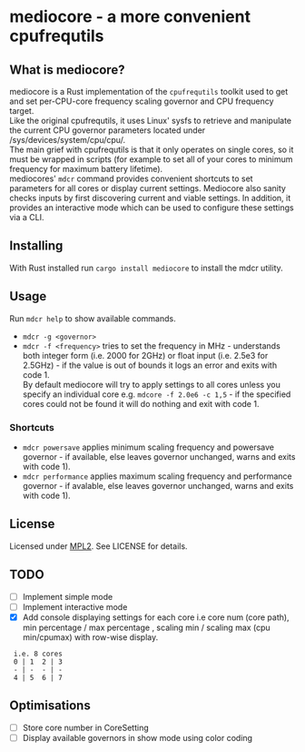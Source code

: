 # mediocore - a more convenient cpufrequtils

## What is mediocore?
mediocore is a Rust implementation of the ```cpufrequtils``` toolkit used to get and set per-CPU-core frequency scaling governor and CPU frequency target.  
Like the original cpufrequtils, it uses Linux' sysfs to retrieve and manipulate the current CPU governor parameters located under /sys/devices/system/cpu/cpu<x>/.  
The main grief with cpufrequtils is that it only operates on single cores, so it must be wrapped in scripts (for example to set all of your cores to minimum frequency for maximum battery lifetime).  
mediocores' ```mdcr``` command provides convenient shortcuts to set parameters for all cores or display current settings.
Mediocore also sanity checks inputs by first discovering current and viable settings.
In addition, it provides an interactive mode which can be used to configure these settings via a CLI.

## Installing
With Rust installed run ```cargo install mediocore``` to install the mdcr utility.

## Usage
Run ```mdcr help``` to show available commands.  
* ```mdcr -g <governor>```  
* ```mdcr -f <frequency>``` tries to set the frequency in MHz - understands both integer form (i.e. 2000 for 2GHz) or float input (i.e. 2.5e3 for 2.5GHz) - if the value is out of bounds it logs an error and exits with code 1.  
By default mediocore will try to apply settings to all cores unless you specify an individual core e.g. ```mdcore -f 2.0e6 -c 1,5``` - if the specified cores could not be found it will do nothing and exit with code 1.  

### Shortcuts  
* ```mdcr powersave``` applies minimum scaling frequency and powersave governor - if available, else leaves governor unchanged, warns and exits with code 1).  
* ```mdcr performance``` applies maximum scaling frequency and performance governor - if avalable, else leaves governor unchanged, warns and exits with code 1).  

## License
Licensed under [MPL2](https://www.mozilla.org/en-US/MPL/2.0/).
See LICENSE for details.

## TODO
- [ ] Implement simple mode
- [ ] Implement interactive mode
- [x] Add console displaying settings for each core i.e core num (core path), min percentage / max percentage , scaling min / scaling max (cpu min/cpumax) with row-wise display.
```
 i.e. 8 cores
 0 | 1  2 | 3
 - | -  - | -
 4 | 5  6 | 7
 ```

## Optimisations
- [ ] Store core number in CoreSetting 
- [ ] Display available governors in show mode using color coding